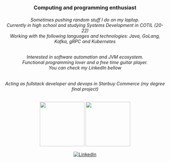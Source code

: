 <h3 align="center">Computing and programming enthusiast</h3>
<h6 align="center">Sometimes pushing random stuff I do on my laptop.<br> Currently in high school and studying Systems Development in COTIL (20-22)<br>Working with the following languages and technologies: Java, GoLang, Kafka, gRPC and Kubernetes</h6>
<h6 align="center">Interested in software automation and JVM ecosystem.<br>Functional programming lover and a free time guitar player.<br>You can check my LinkedIn bellow</h6>
<h6 align="center">Acting as fullstack developer and devops in Starbuy Commerce (my degree final project)</h6>

<div align="center">
  <img height="140em" src="https://github-readme-stats.vercel.app/api?username=victorbetoni&show_icons=true&theme=dracula&include_all_commits=true&count_private=true"/>
  <img height="140em" src="https://github-readme-stats.vercel.app/api/top-langs/?username=victorbetoni&layout=compact&langs_count=16&theme=dracula"/>
</div>

<p align="center">
  <a href="https://www.linkedin.com/in/victor-hugo-betoni-6a9312215/">
    <img src="https://img.shields.io/badge/linkedin-%230077B5.svg?&style=for-the-badge&logo=linkedin&logoColor=white" alt="Linkedin">
  </a>
</p>
